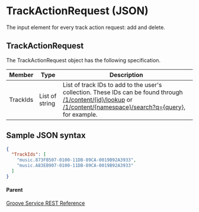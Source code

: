 # TrackActionRequest (JSON)  
The input element for every track action request: add and delete.

## TrackActionRequest
The TrackActionRequest object has the following specification.

| **Member** | **Type**       | **Description**                                                                                                                                                                                                                                                       |
|------------|----------------|-----------------------------------------------------------------------------------------------------------------------------------------------------------------------------------------------------------------------------------------------------------------------|
| TrackIds   | List of string | List of track IDs to add to the user's collection. These IDs can be found through [/1/content/{id}/lookup](URI-ContentLookupGET.md) or [/1/content/{namespace}/search?q={query}](URI-ContentSearchGET.md), for example. |

## Sample JSON syntax
```json
{
  "TrackIds": [
    "music.873FB507-0100-11DB-89CA-0019B92A3933",
    "music.A83EB907-0100-11DB-89CA-0019B92A3933"
  ]
}
```

#### Parent
[Groove Service REST Reference](overview.md)
